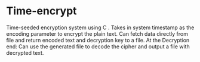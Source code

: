 # Time-encrypt
Time-seeded encryption system using C . Takes in system timestamp as the encoding parameter to encrypt the plain text.
Can fetch data directly from file and return encoded text and decryption key to a file.
At the Decryption end:
Can use the generated file to decode the cipher and output a file with decrypted text.
